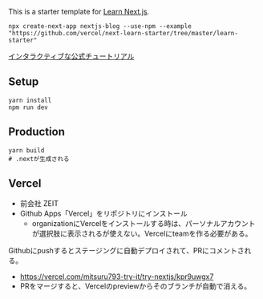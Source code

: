 This is a starter template for [Learn Next.js](https://nextjs.org/learn).

```shell
npx create-next-app nextjs-blog --use-npm --example "https://github.com/vercel/next-learn-starter/tree/master/learn-starter"
```

[インタラクティブな公式チュートリアル](https://nextjs.org/learn/basics/create-nextjs-app)


## Setup

```
yarn install
npm run dev
```

## Production

```
yarn build
# .nextが生成される
```

## Vercel

* 前会社 ZEIT
* Github Apps「Vercel」をリポジトリにインストール
  * organizationにVercelをインストールする時は、パーソナルアカウントが選択肢に表示されるが使えない。Vercelにteamを作る必要がある。

Githubにpushするとステージングに自動デプロイされて、PRにコメントされる。
* https://vercel.com/mitsuru793-try-it/try-nextjs/kpr9uwgx7
* PRをマージすると、Vercelのpreviewからそのブランチが自動で消える。
